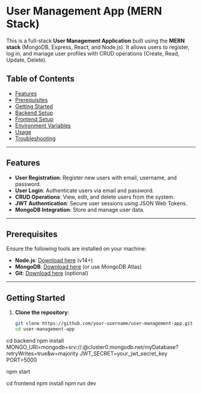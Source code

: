 # **User Management App (MERN Stack)**

This is a full-stack **User Management Application** built using the **MERN stack** (MongoDB, Express, React, and Node.js). It allows users to register, log in, and manage user profiles with CRUD operations (Create, Read, Update, Delete).

## **Table of Contents**
- [Features](#features)
- [Prerequisites](#prerequisites)
- [Getting Started](#getting-started)
- [Backend Setup](#backend-setup)
- [Frontend Setup](#frontend-setup)
- [Environment Variables](#environment-variables)
- [Usage](#usage)
- [Troubleshooting](#troubleshooting)

---

## **Features**
- **User Registration**: Register new users with email, username, and password.
- **User Login**: Authenticate users via email and password.
- **CRUD Operations**: View, edit, and delete users from the system.
- **JWT Authentication**: Secure user sessions using JSON Web Tokens.
- **MongoDB Integration**: Store and manage user data.

---

## **Prerequisites**
Ensure the following tools are installed on your machine:
- **Node.js**: [Download here](https://nodejs.org/) (v14+)
- **MongoDB**: [Download here](https://www.mongodb.com/) (or use MongoDB Atlas)
- **Git**: [Download here](https://git-scm.com/) (optional)

---

## **Getting Started**
1. **Clone the repository**:
   ```bash
   git clone https://github.com/your-username/user-management-app.git
   cd user-management-app
cd backend
npm install
MONGO_URI=mongodb+srv://<username>:<password>@cluster0.mongodb.net/myDatabase?retryWrites=true&w=majority
JWT_SECRET=your_jwt_secret_key
PORT=5000

npm start

cd frontend
npm install
npm run dev


